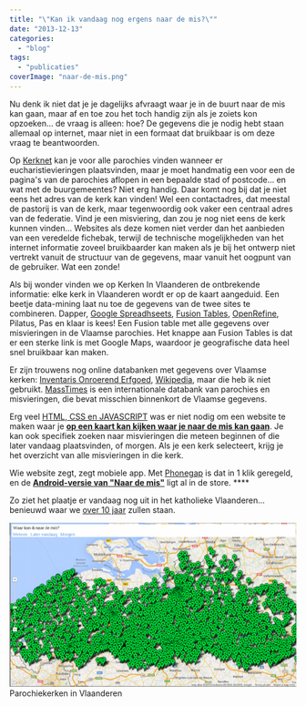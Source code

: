 ```yaml
---
title: "\"Kan ik vandaag nog ergens naar de mis?\""
date: "2013-12-13"
categories: 
  - "blog"
tags: 
  - "publicaties"
coverImage: "naar-de-mis.png"
---
```


Nu denk ik niet dat je je dagelijks afvraagt waar je in de buurt naar de mis kan gaan, maar af en toe zou het toch handig zijn als je zoiets kon opzoeken… de vraag is alleen: hoe? De gegevens die je nodig hebt staan allemaal op internet, maar niet in een formaat dat bruikbaar is om deze vraag te beantwoorden.

Op [Kerknet](http://kerknet.be/zoek_parochie.php?allbisdom=1) kan je voor alle parochies vinden wanneer er eucharistievieringen plaatsvinden, maar je moet handmatig een voor een de pagina's van de parochies aflopen in een bepaalde stad of postcode… en wat met de buurgemeentes? Niet erg handig. Daar komt nog bij dat je niet eens het adres van de kerk kan vinden! Wel een contactadres, dat meestal de pastorij is van de kerk, maar tegenwoordig ook vaker een centraal adres van de federatie. Vind je een misviering, dan zou je nog niet eens de kerk kunnen vinden… Websites als deze komen niet verder dan het aanbieden van een veredelde fichebak, terwijl de technische mogelijkheden van het internet informatie zoveel bruikbaarder kan maken als je bij het ontwerp niet vertrekt vanuit de structuur van de gegevens, maar vanuit het oogpunt van de gebruiker. Wat een zonde!

Als bij wonder vinden we op Kerken In Vlaanderen de ontbrekende informatie: elke kerk in Vlaanderen wordt er op de kaart aangeduid. Een beetje data-mining laat nu toe de gegevens van de twee sites te combineren. Dapper, [Google Spreadhseets](https://developers.google.com/chart/interactive/docs/spreadsheets), [Fusion Tables](http://www.google.com/drive/apps.html#fusiontables), [OpenRefine](http://openrefine.org/), Pilatus, Pas en klaar is kees! Een Fusion table met alle gegevens over misvieringen in de Vlaamse parochies. Het knappe aan Fusion Tables is dat er een sterke link is met Google Maps, waardoor je geografische data heel snel bruikbaar kan maken.

Er zijn trouwens nog online databanken met gegevens over Vlaamse kerken: [Inventaris Onroerend Erfgoed](https://inventaris.onroerenderfgoed.be/erfgoedobjecten?discipline=1&discipline=2&discipline=3&discipline=4&typologie=https%3A%2F%2Fid.erfgoed.net%2Fthesauri%2Ferfgoedtypes%2F338), [Wikipedia](http://nl.wikipedia.org/wiki/Lijst_van_parochies_in_Belgi%C3%AB), maar die heb ik niet gebruikt. [MassTimes](http://masstimes.org/) is een internationale databank van parochies en misvieringen, die bevat misschien binnenkort de Vlaamse gegevens.

Erg veel [HTML, CSS en JAVASCRIPT](https://github.com/vicmortelmans/masses) was er niet nodig om een website te maken waar je **[op een kaart kan kijken waar je naar de mis kan gaan](http://vicmortelmans.github.io/masses/)**. Je kan ook specifiek zoeken naar misvieringen die meteen beginnen of die later vandaag plaatsvinden, of morgen. Als je een kerk selecteert, krijg je het overzicht van alle misvieringen in die kerk.

Wie website zegt, zegt mobiele app. Met [Phonegap](http://phonegap.com/) is dat in 1 klik geregeld, en de **[Android-versie van "Naar de mis"](https://play.google.com/store/apps/details?id=net.credomobiel.masses)** ligt al in de store. ****

Zo ziet het plaatje er vandaag nog uit in het katholieke Vlaanderen… benieuwd waar we [over 10 jaar](http://www.standaard.be/cnt/dmf20131129_050) zullen staan.

[![](images/naar-de-mis-700x400.png)](images/naar-de-mis.png) Parochiekerken in Vlaanderen
